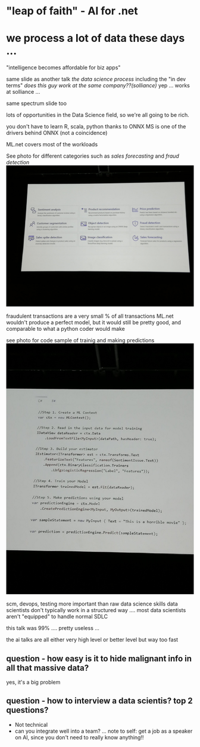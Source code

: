 # "leap of faith" - AI for .net

# we process a lot of data these days ...

"intelligence becomes affordable for biz apps"

same slide as another talk *the data science process*
  including the "in dev terms"
  _does this guy work at the same company??(solliance)_
  yep ... works at solliance ...

same spectrum slide too

lots of opportunities in the Data Science field, so we're all going to be rich.

you don't have to learn R, scala, python thanks to ONNX
  MS is one of the drivers behind ONNX (not a coincidence)

ML.net covers most of the workloads

See photo for different categories such as *sales forecasting* and *fraud detection*
![Categories](categories.jpg)

fraudulent transactions are a very small % of all transactions
ML.net wouldn't produce a perfect model, but it would still be pretty good, and comparable to what a python coder would make

see photo for code sample of trainig and making predictions
![code sample](ml-sample.jpg)

scm, devops, testing more important than raw data science skills
  data scientists don't typically work in a structured way .... 
  most data scientists aren't "equipped" to handle normal SDLC

this talk was 99% .... pretty useless ...

the ai talks are all either very high level or better level but way too fast

## question - how easy is it to hide malignant info in all that massive data?
yes, it's a big problem

## question - how to interview a data scientis? top 2 questions?
 - Not technical
 - can you integrate well into a team?
   ... note to self: get a job as a speaker on AI, since you don't need to really know anything!!
  
